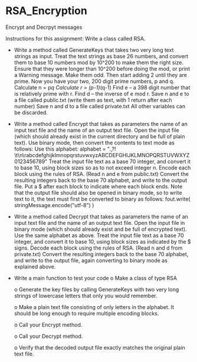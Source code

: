 # RSA_Encryption
Encrypt and Decrpyt messages

Instructions for this assignment:
  Write a class called RSA.
   - Write a method called GenerateKeys that takes two very long text strings as input.
      Treat the text strings as base 26 numbers, and convert them to base 10 numbers
      mod by 10^200 to make them the right size. Ensure that they were longer than 10^200 before doing the mod, or print a Warning message.
      Make them odd. Then start adding 2 until they are prime.
      Now you have your two, 200 digit prime numbers, p and q.
      Calculate n = p*q
      Calculate r = (p-1)*(q-1)
      Find e – a 398 digit number that is relatively prime with r.
      Find d – the inverse of e mod r.
      Save n and e to a file called public.txt (write them as text, with 1 return after each number)
      Save n and d to a file called private.txt
      All other variables can be discarded.
   - Write a method called Encrypt that takes as parameters the name of an input text file and the name of an output text file.
      Open the input file (which should already exist in the current directory and be full of plain text). Use binary mode, then convert the contents to text mode as follows:
      Use this alphabet:
      alphabet = ".,?! \t\n\rabcdefghijklmnopqrstuvwxyzABCDEFGHIJKLMNOPQRSTUVWXYZ0123456789"
      Treat the input file text as a base 70 integer, and convert it to base 10, using block sizes so as to not exceed integer n.
      Encode each block using the rules of RSA.  (Read n and e from public.txt)
      Convert the resulting integers back to the base 70 alphabet, and write to the output file.  Put a $ after each block to indicate where each block ends. Note that the output file should also be opened in binary mode, so to write text to it, the text must first be converted to binary as follows:
      fout.write( stringMessage.encode("utf-8") )
   - Write a method called Decrypt that takes as parameters the name of an input text file and the name of an output text file.
      Open the input file in binary mode (which should already exist and be full of encrypted text).
      Use the same alphabet as above.
      Treat the input file text as a base 70 integer, and convert it to base 10, using block sizes as indicated by the $ signs.
      Decode each block using the rules of RSA.  (Read n and d from private.txt)
      Convert the resulting integers back to the base 70 alphabet, and write to the output file, again converting to binary mode as explained above.
   - Write a main function to test your code
      o    Make a class of type RSA

      o    Generate the key files by calling GenerateKeys with two very long strings of lowercase letters that only you would remember.

      o    Make a plain text file consisting of only letters in the alphabet.  It should be long enough to require multiple encoding blocks.

      o    Call your Encrypt method.

      o    Call your Decrypt method.

      o    Verify that the decoded output file exactly matches the original plain text file.
